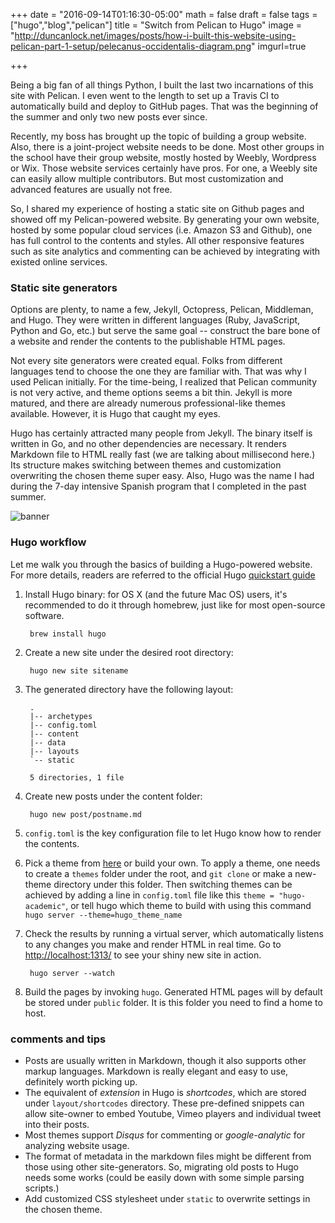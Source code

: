 +++
date = "2016-09-14T01:16:30-05:00"
math = false
draft = false
tags = ["hugo","blog","pelican"]
title = "Switch from Pelican to Hugo"
image = "http://duncanlock.net/images/posts/how-i-built-this-website-using-pelican-part-1-setup/pelecanus-occidentalis-diagram.png"
imgurl=true

+++

Being a big fan of all things Python, I built the last two incarnations of this site with Pelican. I even went to the length to set up a Travis CI to automatically build and deploy to GitHub pages. That was the beginning of the summer and only two new posts ever since. 

Recently, my boss has brought up the topic of building a group website. Also, there is a joint-project website needs to be done. Most other groups in the school have their group website, mostly hosted by Weebly, Wordpress or Wix. Those website services certainly have pros. For one, a Weebly site can easily allow multiple contributors. But most customization and advanced features are usually not free. 

So, I shared my experience of hosting a static site on Github pages and showed off my Pelican-powered website. By generating your own website, hosted by some popular cloud services (i.e. Amazon S3 and Github), one has full control to the contents and styles. All other responsive features such as site analytics and commenting can be achieved by integrating with existed online services. 


### Static site generators ###

Options are plenty, to name a few, Jekyll, Octopress, Pelican, Middleman, and Hugo. They were written in different languages (Ruby, JavaScript, Python and Go, etc.) but serve the same goal -- construct the bare bone of a website and render the contents to the publishable HTML pages. 

Not every site generators were created equal. Folks from different languages tend to choose the one they are familiar with. That was why I used Pelican initially. For the time-being, I realized that Pelican community is not very active, and theme options seems a bit thin. Jekyll is more matured, and there are already numerous professional-like themes available. However, it is Hugo that caught my eyes.

Hugo has certainly attracted many people from Jekyll. The binary itself is written in Go, and no other dependencies are necessary. It renders Markdown file to HTML really fast (we are talking about millisecond here.) Its structure makes switching between themes and customization overwriting the chosen theme super easy. Also, Hugo was the name I had during the 7-day intensive Spanish program that I completed in the past summer.

![banner](https://tbd.kaitoy.xyz/images/hugo-logo.png "hugo")

### Hugo workflow ###

Let me walk you through the basics of building a Hugo-powered website. For more details, readers are referred to the official Hugo [quickstart guide](https://gohugo.io/overview/quickstart/)

1. Install Hugo binary: for OS X (and the future Mac OS) users, it's recommended to do it through homebrew, just like for most open-source software.

		brew install hugo

2. Create a new site under the desired root directory:

		hugo new site sitename
		
3. The generated directory have the following layout:
 
		.
		|-- archetypes
		|-- config.toml
		|-- content
		|-- data
		|-- layouts
		`-- static

		5 directories, 1 file

4. Create new posts under the content folder:

		hugo new post/postname.md
		
5. `config.toml` is the key configuration file to let Hugo know how to render the contents. 
6. Pick a theme from [here](https://themes.gohugo.io/) or build your own. To apply a theme, one needs to create a `themes` folder under the root, and `git clone` or make a new-theme directory under this folder. Then switching themes can be achieved by adding a line in `config.toml` file like this `theme = "hugo-academic"`, or tell hugo which theme to build with using this command `hugo server --theme=hugo_theme_name`

7. Check the results by running a virtual server, which automatically listens to any changes you make and render HTML in real time. Go to [http://localhost:1313/](http://localhost:1313/) to see your shiny new site in action.

		hugo server --watch
		
8. Build the pages by invoking `hugo`. Generated HTML pages will by default be stored under `public` folder. It is this folder you need to find a home to host. 


### comments and tips

* Posts are usually written in Markdown, though it also supports other markup languages. Markdown is really elegant and easy to use, definitely worth picking up.
* The equivalent of *extension* in Hugo is *shortcodes*, which are stored under `layout/shortcodes` directory. These pre-defined snippets can allow site-owner to embed Youtube, Vimeo players and individual tweet into their posts.
* Most themes support *Disqus* for commenting or *google-analytic* for analyzing website usage. 
* The format of metadata in the markdown files might be different from those using other site-generators. So, migrating old posts to Hugo needs some works (could be easily down with some simple parsing scripts.)
* Add customized CSS stylesheet under `static` to overwrite settings in the chosen theme. 


